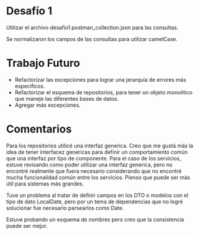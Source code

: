 # Desafío 1

Utilizar el archivo desafio1.postman_collection.json para las consultas.

Se normalizaron los campos de las consultas para utilizar camelCase.


# Trabajo Futuro

- Refactorizar las excepciones para lograr una jerarquía de errores más especificos.
- Refactorizar el esquema de repositorios, para tener un objeto monolitico que maneje las diferentes bases de datos.
- Agregar más excepciones.


# Comentarios

Para los repositorios utilicé una interfaz generica. Creo que me gustá más la idea de tener interfacez genericas para definir un comportamiento común que una interfaz por tipo de componente. Para el caso de los servicios, estuve revisando como poder utilizar una interfaz generica, pero no encontré realmente que fuera necesario considerando que no encontré mucha funcionalidad común entre los servicios. Pienso que puede ser más útil para sistemas más grandes.

Tuve un problema al tratar de definir campos en los DTO o modelos con el tipo de dato LocalDate, pero por un tema de dependencias que no logré solucionar fue necesario parsearlos como Date.

Estuve probando un esquema de nombres pero creo que la consistencia puede ser mejor.
